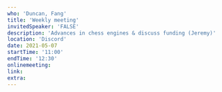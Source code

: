 ```yaml
---
who: 'Duncan, Fang'
title: 'Weekly meeting'
invitedSpeaker: 'FALSE'
description: 'Advances in chess engines & discuss funding (Jeremy)'
location: 'Discord'
date: 2021-05-07
startTime: '11:00'
endTime: '12:30'
onlinemeeting: 
link: 
extra: 
---
```

